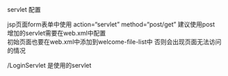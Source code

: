 servlet  配置 <br/>

jsp页面form表单中使用  action=“servlet” method=“post/get”  建议使用post   <br/>
增加的servlet需要在web.xml中配置 <br/>
初始页面也要在web.xml中添加到welcome-file-list中  否则会出现页面无法访问的情况<br/>

 <url-pattern>/LoginServlet</url-pattern>  是使用的servlet
